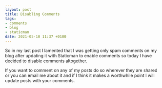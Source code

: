 ```yaml
---
layout: post
title: Disabling Comments
tags:
- comments
- blog
- staticman
date: 2021-05-10 11:37 +0100
---
```

So in my last post I lamented that I was getting only spam comments on my blog
after updating it with Staticman to enable comments so today I have decided to
disable comments altogether.

If you want to comment on any of my posts do so wherever they are shared or you
can email me about it and if I think it makes a worthwhile point I will update
posts with your comments.
